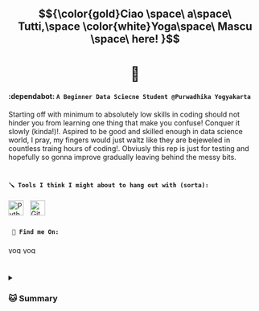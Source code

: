 ## $${\color{gold}Ciao \space\ a\space\  Tutti,\space \color{white}Yoga\space\ Mascu \space\ here! }$$

# $${🐧}$$

#### :dependabot: **`A Beginner Data Sciecne Student @Purwadhika Yogyakarta`**

Starting off with minimum to absolutely low skills in coding should not hinder you from learning one thing that make you confuse! Conquer it slowly (kinda!)!.
Aspired to be good and skilled enough in data science world, I pray, my fingers would just waltz like they are bejeweled in countless traing hours of coding!.
Obviusly this rep is just for testing and hopefully so gonna improve gradually leaving behind the messy bits.

#

#### **`🪛 Tools I think I might about to hang out with (sorta):`**

<img align="left" alt="Python" width="30px" style="padding-right:10px;" src="https://cdn.jsdelivr.net/gh/devicons/devicon/icons/python/python-plain.svg" />
<img align="left" alt="GitHub" width="30px" style="padding-right:10px;" src="https://cdn.jsdelivr.net/gh/devicons/devicon/icons/github/github-original.svg" />
<br />

#

#### **` 🤞 Find me On:`**
<p align="left">
<a href="https://linkedin.com/in/yogamascusalim" target="blank"><img align="center" src="https://raw.githubusercontent.com/rahuldkjain/github-profile-readme-generator/master/src/images/icons/Social/linked-in-alt.svg" alt="yogamascusalim7" height="15" width="25" /></a>
<a href="https://instagram.com/yogamascu" target="blank"><img align="center" src="https://raw.githubusercontent.com/rahuldkjain/github-profile-readme-generator/master/src/images/icons/Social/instagram.svg" alt="yogamascu" height="15" width="25" /></a>
</p>

#
<details>
 <summary><h3> 🐱 Summary </h3></summary>
  I actually picked up most of codes from this kind gent: https://t.ly/AfJdY. And no, no CAT involed. Just me, one kind gent's existed rep and never ending trial-errors. See ya folks!
